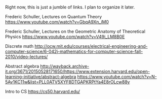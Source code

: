 Right now, this is just a jumble of links. I plan to organize it later.

Frederic Schuller, Lectures on Quantum Theory
https://www.youtube.com/watch?v=GbqA9Xn_iM0

Frederic Schuller, Lectures on the Geometric Anatomy of Theoretical Physics
https://www.youtube.com/watch?v=V49i_LM8B0E

Discrete math
http://ocw.mit.edu/courses/electrical-engineering-and-computer-science/6-042j-mathematics-for-computer-science-fall-2010/video-lectures/

Abstract algebra
http://wayback.archive-it.org/3671/20150528171650/https://www.extension.harvard.edu/open-learning-initiative/abstract-algebra
https://www.youtube.com/watch?v=N-5Av1KC11w&list=PLL0ATV5XYF8DTGAPKRPtYa4E8rOLcw88y

Intro to CS
https://cs50.harvard.edu/
